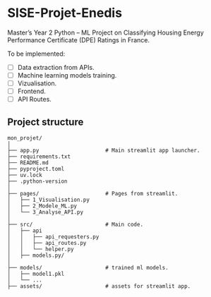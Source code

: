 # SISE-Projet-Enedis
Master’s Year 2 Python – ML Project on Classifying Housing Energy Performance Certificate (DPE) Ratings in France.

To be implemented:
- [ ] Data extraction from APIs.
- [ ] Machine learning models training.
- [ ] Vizualisation.
- [ ] Frontend.
- [ ] API Routes.

## Project structure
```
mon_projet/
│
├── app.py                     # Main streamlit app launcher.
├── requirements.txt
├── README.md
├── pyproject.toml
├── uv.lock
├── .python-version
│
├── pages/                     # Pages from streamlit.
│   ├── 1_Visualisation.py
│   ├── 2_Modele_ML.py
│   └── 3_Analyse_API.py
│
├── src/                       # Main code.
│   ├── api
│   │   ├── api_requesters.py
│   │   ├── api_routes.py
│   │   └── helper.py
│   ├── models.py/        
│
├── models/                    # trained ml models.
│   ├── model1.pkl
│   └── ...
├── assets/                    # assets for streamlit app.
```